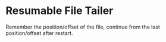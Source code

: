 Resumable File Tailer
==========

Remember the position/offset of the file, continue from the last position/offset after restart.
